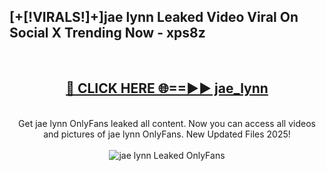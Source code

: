 <h2>[+[!VIRALS!]+]jae lynn Leaked Video Viral On Social X Trending Now - xps8z</h2>
<br>
<div align="center">
<h2><a href="https://libra.edu.pl?jae_lynn" rel="nofollow">🔴 CLICK HERE 🌐==►► jae_lynn</a></h2>
<br>
Get jae lynn OnlyFans leaked all content. Now you can access all videos and pictures of jae lynn OnlyFans. New Updated Files 2025!
<br>
<br>
<a href="https://libra.edu.pl?jae_lynn" rel="nofollow" data-target="animated-image.originalLink"><img src="https://i.ibb.co.com/WyWwxjT/player-gif2.gif" alt="jae lynn Leaked OnlyFans" style="max-width: 100%; display: inline-block;" data-target="animated-image.originalImage"></a>
</div>
<br>